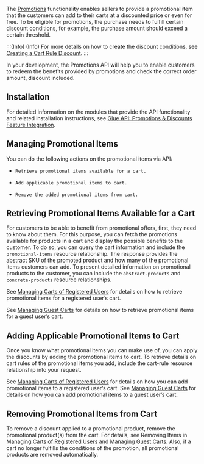 The [Promotions](https://documentation.spryker.com/docs/discount-feature-overview-201903#discount-promotion-to-product) functionality enables sellers to provide a promotional item that the customers can add to their carts at a discounted price or even for free. To be eligible for promotions, the purchase needs to fulfill certain discount conditions, for example, the purchase amount should exceed a certain threshold.

:::(Info) (Info)
For more details on how to create the discount conditions, see [Creating a Cart Rule Discount](https://documentation.spryker.com/docs/creating-a-cart-rule-discount#creating-a-cart-rule-discount).
:::

In your development, the Promotions API will help you to enable customers to redeem the benefits provided by promotions and check the correct order amount, discount included.

## Installation
For detailed information on the modules that provide the API functionality and related installation instructions, see [Glue API: Promotions & Discounts Feature Integration](https://documentation.spryker.com/docs/glue-promotions-discounts-feature-integration).

## Managing Promotional Items
You can do the following actions on the promotional items via API:

*     Retrieve promotional items available for a cart.
*     Add applicable promotional items to cart.
*     Remove the added promotional items from cart.

## Retrieving Promotional Items Available for a Cart
For customers to be able to benefit from promotional offers, first, they need to know about them. For this purpose, you can fetch the promotions available for products in a cart and display the possible benefits to the customer. To do so, you can query the cart information and include the `promotional-items` resource relationship. The response provides the abstract SKU of the promoted product and how many of the promotional items customers can add. To present detailed information on promotional products to the customer, you can include the `abstract-products` and `concrete-products` resource relationships. 

See [Managing Carts of Registered Users](https://documentation.spryker.co/v5/docs/managing-carts-of-registered-users) for details on how to retrieve promotional items for a registered user’s cart. 

See [Managing Guest Carts](https://documentation.spryker.com/docs/managing-guest-carts) for details on how to retrieve promotional items for a guest user’s cart.

## Adding Applicable Promotional Items to Cart
Once you know what promotional items you can make use of, you can apply the discounts by adding the promotional items to cart. To retrieve details on cart rules of the promotional items you add, include the cart-rule resource relationship into your request. 

See [Managing Carts of Registered Users](https://documentation.spryker.com/docs/managing-carts-of-registered-users) for details on how you can add promotional items to a registered user’s cart. 
See [Managing Guest Carts](https://documentation.spryker.com/docs/managing-guest-carts) for details on how you can add promotional items to a guest user’s cart.

## Removing Promotional Items from Cart
To remove a discount applied to a promotional product, remove the promotional product(s) from the cart. For details, see Removing Items in [Managing Carts of Registered Users](https://documentation.spryker.com/docs/managing-carts-of-registered-users#removing-items) and [Managing Guest Carts](https://documentation.spryker.com/v5/docs/managing-guest-carts#removing-items-from-guest-carts). Also, if a cart no longer fulfills the conditions of the promotion, all promotional products are removed automatically.
